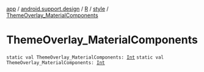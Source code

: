 [app](../../../index.md) / [android.support.design](../../index.md) / [R](../index.md) / [style](index.md) / [ThemeOverlay_MaterialComponents](./-theme-overlay_-material-components.md)

# ThemeOverlay_MaterialComponents

`static val ThemeOverlay_MaterialComponents: `[`Int`](https://kotlinlang.org/api/latest/jvm/stdlib/kotlin/-int/index.html)
`static val ThemeOverlay_MaterialComponents: `[`Int`](https://kotlinlang.org/api/latest/jvm/stdlib/kotlin/-int/index.html)